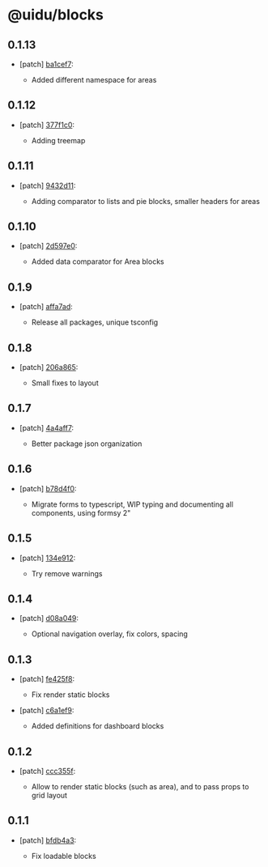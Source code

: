 # @uidu/blocks

## 0.1.13
- [patch] [ba1cef7](https://github.org/uidu-org/guidu/commits/ba1cef7):

  - Added different namespace for areas

## 0.1.12
- [patch] [377f1c0](https://github.org/uidu-org/guidu/commits/377f1c0):

  - Adding treemap

## 0.1.11
- [patch] [9432d11](https://github.org/uidu-org/guidu/commits/9432d11):

  - Adding comparator to lists and pie blocks, smaller headers for areas

## 0.1.10
- [patch] [2d597e0](https://github.org/uidu-org/guidu/commits/2d597e0):

  - Added data comparator for Area blocks

## 0.1.9
- [patch] [affa7ad](https://github.org/uidu-org/guidu/commits/affa7ad):

  - Release all packages, unique tsconfig

## 0.1.8
- [patch] [206a865](https://github.org/uidu-org/guidu/commits/206a865):

  - Small fixes to layout

## 0.1.7
- [patch] [4a4aff7](https://github.org/uidu-org/guidu/commits/4a4aff7):

  - Better package json organization

## 0.1.6
- [patch] [b78d4f0](https://github.org/uidu-org/guidu/commits/b78d4f0):

  - Migrate forms to typescript, WIP typing and documenting all components, using formsy 2"

## 0.1.5
- [patch] [134e912](https://github.org/uidu-org/guidu/commits/134e912):

  - Try remove warnings

## 0.1.4
- [patch] [d08a049](https://github.org/uidu-org/guidu/commits/d08a049):

  - Optional navigation overlay, fix colors, spacing

## 0.1.3
- [patch] [fe425f8](https://github.org/uidu-org/guidu/commits/fe425f8):

  - Fix render static blocks
- [patch] [c6a1ef9](https://github.org/uidu-org/guidu/commits/c6a1ef9):

  - Added definitions for dashboard blocks

## 0.1.2
- [patch] [ccc355f](https://github.org/uidu-org/guidu/commits/ccc355f):

  - Allow to render static blocks (such as area), and to pass props to grid layout

## 0.1.1
- [patch] [bfdb4a3](https://github.org/uidu-org/guidu/commits/bfdb4a3):

  - Fix loadable blocks
